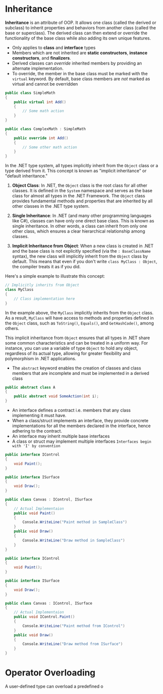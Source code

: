# Inheritance
**Inheritance** is an attribute of OOP. It allows one class (called the derived or subclass) to inherit properties and behaviors from another class (called the base or superclass). The derived class can then extend or override the functionality of the base class while also adding its own unique features.
- Only applies to **class** and **interface** types
- Members which are not inherited are **static constructors**, **instance constructors**, and **finalizers**.
- Derived classes can *override* inherited members by providing an alternate implementation. 
- To override, the member in the base class must be marked with  the `virtual` keyword. By default, base class members are *not* marked as virtual and cannot be overridden
```csharp
public class SimpleMath
{
	public virtual int Add()
	{
		// Some math action
	}
}

public class ComplexMath : SimpleMath
{
	public override int Add()
	{
		// Some other math action
	}
}
```

In the .NET type system, all types implicitly inherit from the `Object` class or a type derived from it. This concept is known as "implicit inheritance" or "default inheritance."

1. **Object Class**: In .NET, the `Object` class is the root class for all other classes. It is defined in the `System` namespace and serves as the base class for almost all types in the .NET Framework. The `Object` class provides fundamental methods and properties that are inherited by all other classes in the .NET type system.

2. **Single Inheritance**: In .NET (and many other programming languages like C#), classes can have only one direct base class. This is known as single inheritance. In other words, a class can inherit from only one other class, which ensures a clear hierarchical relationship among classes.

4. **Implicit Inheritance from Object**: When a new class is created in .NET and the base class is not explicitly specified (via the `: BaseClassName` syntax), the new class will implicitly inherit from the `Object` class by default. This means that even if you don't write `class MyClass : Object`, the compiler treats it as if you did.

Here's a simple example to illustrate this concept:

```csharp
// Implicitly inherits from Object
class MyClass
{
    // Class implementation here
}
```

In the example above, the `MyClass` implicitly inherits from the `Object` class. As a result, `MyClass` will have access to methods and properties defined in the `Object` class, such as `ToString()`, `Equals()`, and `GetHashCode()`, among others.

This implicit inheritance from `Object` ensures that all types in .NET share some common characteristics and can be treated in a uniform way. For instance, you can use a variable of type `Object` to hold any object, regardless of its actual type, allowing for greater flexibility and polymorphism in .NET applications.

- The `abstract` keyword enables the creation of classes and class members that are incomplete and must be implemented in a derived class
```csharp
public abstract class A
{
	public abstract void SomeAction(int i);
}
```

- An interface defines a contract i.e. members that any class implementing it must have.
- When a class/struct implements an interface, they provide concrete implementations for all the members declared in the interface, hence adhering to the contract.
- An interface may inherit multiple base interfaces
- A class or struct may implement multiple interfaces
`Interfaces begin with 'I' by convention`
```csharp
public interface IControl
{
	void Paint();
}

public interface ISurface
{
	void Draw();
}

public class Canvas : IControl, ISurface
{
	// Actual Implementaion
	public void Paint()
	{
		Console.WriteLine("Paint method in SampleClass")
	}
	public void Draw()
	{
		Console.WriteLine("Draw method in SampleClass")
	}
}
```

```csharp
public interface IControl
{
	void Paint();
}

public interface ISurface
{
	void Draw();
}

public class Canvas : IControl, ISurface
{
	// Actual Implementaion
	public void IControl.Paint()
	{
		Console.WriteLine("Paint method from IControl")
	}
	public void Draw()
	{
		Console.WriteLine("Draw method from ISurface")
	}
}
```

# Operator Overloading
A user-defined type can overload a predefined o
